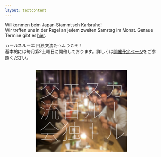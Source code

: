 ```yaml
---
layout: textcontent
---
```


Willkommen beim Japan‌-‌Stammtisch Karlsruhe!  
Wir treffen uns in der Regel an jedem zweiten Samstag im Monat. Genaue Termine gibt es [hier](/treffen).

カールスルーエ 日独交流会へようこそ！  
基本的には毎月第2土曜日に開催しております。詳しくは[開催予定ページ](/treffen)をご参照ください。

<br>

<div style="margin: 0 auto; width: 300px;"><img src="/assets/img/group.jpg"></div>
